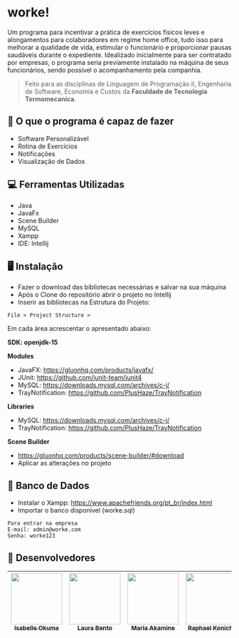 # worke!
Um programa para incentivar a prática de exercícios físicos leves e alongamentos para colaboradores em regime home office,  tudo isso para melhorar a qualidade de vida, estimular o funcionário e proporcionar pausas saudáveis durante o expediente. Idealizado inicialmente para ser contratado por empresas, o programa seria previamente instalado  na máquina de seus funcionários, sendo possível o acompanhamento pela companhia.

> Feito para as disciplinas de Linguagem de Programação II, Engenharia de Software, Economia e Custos da **Faculdade de Tecnologia Termomecanica**.

## 🏁 O que o programa é capaz de fazer 
- Software Personalizável
- Rotina de Exercícios
- Notificações
- Visualização de Dados

## 💻 Ferramentas Utilizadas
- Java
- JavaFx
- Scene Builder
- MySQL
- Xampp
- IDE: Intellij

## 🖥️ Instalação
- Fazer o download das bibliotecas necessárias e salvar na sua máquina
- Após o Clone do repositório abrir o projeto no Intellij
- Inserir as bibliotecas na Estrutura do Projeto: 
```
File > Project Structure > 
```
Em cada área acrescentar o apresentado abaixo:

**SDK: openjdk-15**

**Modules**
- JavaFX: https://gluonhq.com/products/javafx/
- JUnit: https://github.com/junit-team/junit4
- MySQL: https://downloads.mysql.com/archives/c-j/
- TrayNotification: https://github.com/PlusHaze/TrayNotification

**Libraries**
- MySQL: https://downloads.mysql.com/archives/c-j/
- TrayNotification: https://github.com/PlusHaze/TrayNotification

**Scene Builder**
- https://gluonhq.com/products/scene-builder/#download
- Aplicar as alterações no projeto

## 💾 Banco de Dados
- Instalar o Xampp: https://www.apachefriends.org/pt_br/index.html 
- Importar o banco disponível (worke.sql)

```
Para entrar na empresa
E-mail: admin@worke.com
Senha: worke123
```

## 👥 Desenvolvedores
[<img src="https://avatars.githubusercontent.com/u/71194171?s=400&u=071f7791bb03f8e102d835bdb9c2f0d3d24e8a34&v=" width=115 > <br> <sub> Isabelle Okuma </sub>](https://github.com/isabelleokuma) | [<img src="https://avatars.githubusercontent.com/u/54412527?s=400&u=071f7791bb03f8e102d835bdb9c2f0d3d24e8a34&v=" width=115 > <br> <sub> Laura Bento </sub>](https://github.com/laurabento) | [<img src="https://avatars.githubusercontent.com/u/71193719?s=400&u=071f7791bb03f8e102d835bdb9c2f0d3d24e8a34&v=" width=115 > <br> <sub> Maria Akamine </sub>](https://github.com/mariagabs) | [<img src="https://avatars.githubusercontent.com/u/56551507?s=400&u=071f7791bb03f8e102d835bdb9c2f0d3d24e8a34&v=" width=115 > <br> <sub> Raphael Konichi </sub>](https://github.com/raphaelkonichi) |
| :---: | :---: | :---: | :---: | 
